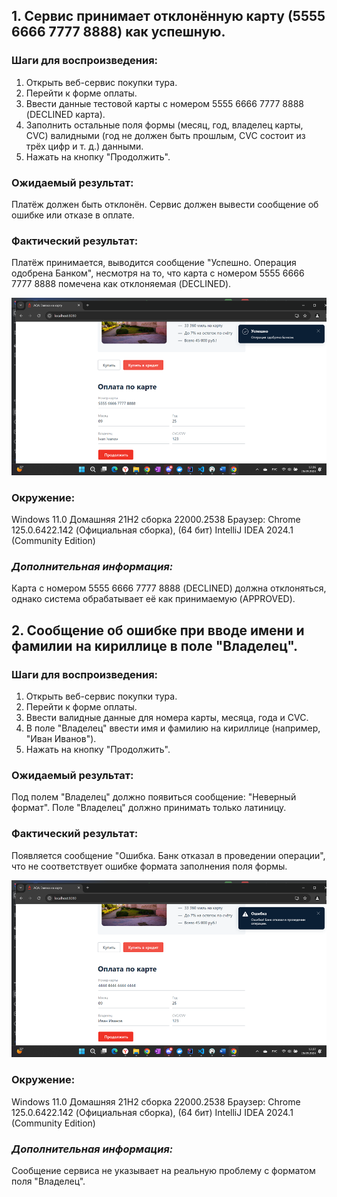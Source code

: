 ## 1. Сервис принимает отклонённую карту (5555 6666 7777 8888) как успешную.

### Шаги для воспроизведения:

1. Открыть веб-сервис покупки тура.
2. Перейти к форме оплаты.
3. Ввести данные тестовой карты с номером 5555 6666 7777 8888 (DECLINED карта).
4. Заполнить остальные поля формы (месяц, год, владелец карты, CVC) валидными (год не должен быть прошлым, CVC состоит из трёх цифр и т. д.) данными.
5. Нажать на кнопку "Продолжить".

### Ожидаемый результат:
Платёж должен быть отклонён. Сервис должен вывести сообщение об ошибке или отказе в оплате.

### Фактический результат:
Платёж принимается, выводится сообщение "Успешно. Операция одобрена Банком", несмотря на то, что карта с номером 5555 6666 7777 8888 помечена как отклоняемая (DECLINED).

![alt text](image.png)


### Окружение:
Windows 11.0 Домашняя 21H2 сборка 22000.2538
Браузер: Chrome 125.0.6422.142 (Официальная сборка), (64 бит)
IntelliJ IDEA 2024.1 (Community Edition)


### *Дополнительная информация:*
Карта с номером 5555 6666 7777 8888 (DECLINED) должна отклоняться, однако система обрабатывает её как принимаемую (APPROVED).

## 2. Сообщение об ошибке при вводе имени и фамилии на кириллице в поле "Владелец".

### Шаги для воспроизведения:

1. Открыть веб-сервис покупки тура.
2. Перейти к форме оплаты.
3. Ввести валидные данные для номера карты, месяца, года и CVC.
4. В поле "Владелец" ввести имя и фамилию на кириллице (например, "Иван Иванов").
5. Нажать на кнопку "Продолжить".

### Ожидаемый результат:

Под полем "Владелец" должно появиться сообщение: "Неверный формат". Поле "Владелец" должно принимать только латиницу.

### Фактический результат:
Появляется сообщение "Ошибка. Банк отказал в проведении операции", что не соответствует ошибке формата заполнения поля формы.

![alt text](image-1.png)

### Окружение:
Windows 11.0 Домашняя 21H2 сборка 22000.2538
Браузер: Chrome 125.0.6422.142 (Официальная сборка), (64 бит)
IntelliJ IDEA 2024.1 (Community Edition)

### *Дополнительная информация:*

Сообщение сервиса не указывает на реальную проблему с форматом поля "Владелец".






